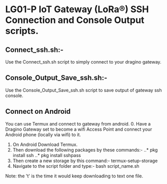 # LG01-P IoT Gateway (LoRa®) SSH Connection and Console Output scripts.

## Connect_ssh.sh:-
Use the Connect_ssh.sh script to simply connect to your dragino gateway.


## Console_Output_Save_ssh.sh:-
Use the Console_Output_Save_ssh.sh script to save output of gateway ssh console.

## Connect on Android
You can use Termux and connect to gateway from android.
0. Have a Dragino Gateway set to become a wifi Access Point and connect your Android phone (locally via wifi) to it.
1. On Android Download Termux.
2. Then download the following packages by these commands:-
..* pkg install ssh
..* pkg install sshpass
3. Then create a new storage by this command:-
termux-setup-storage
4. Navigate to the script folder and type:-
bash script_name.sh

Note: the 't' is the time it would keep downloading to text one file.
